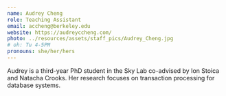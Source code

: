 ```yaml
---
name: Audrey Cheng
role: Teaching Assistant
email: accheng@berkeley.edu
website: https://audreyccheng.com/
photo: ../resources/assets/staff_pics/Audrey_Cheng.jpg
# oh: Tu 4-5PM
pronouns: she/her/hers
---
```


Audrey is a third-year PhD student in the Sky Lab co-advised by Ion Stoica and Natacha Crooks. Her research focuses on transaction processing for database systems.
